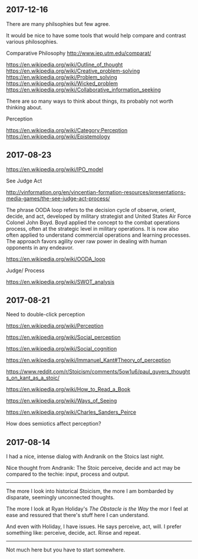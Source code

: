 <span style=display:none; >[You are now in a GitHub source code view - click this link to view Read Me file as a web page]( http://theo-armour.github.io/alt-stoic/#journal.md "View file as a web page." ) </span>



## 2017-12-16

There are many philsophies but few agree. 

It would be nice to have some tools that would help compare and contrast various philosophies.

Comparative Philosophy
http://www.iep.utm.edu/comparat/


https://en.wikipedia.org/wiki/Outline_of_thought
https://en.wikipedia.org/wiki/Creative_problem-solving
https://en.wikipedia.org/wiki/Problem_solving
https://en.wikipedia.org/wiki/Wicked_problem
https://en.wikipedia.org/wiki/Collaborative_information_seeking

There are so many ways to think about things, its probably not worth thinking about.


Perception

https://en.wikipedia.org/wiki/Category:Perception
https://en.wikipedia.org/wiki/Epistemology


## 2017-08-23

https://en.wikipedia.org/wiki/IPO_model

See Judge Act

http://vinformation.org/en/vincentian-formation-resources/presentations-media-games/the-see-judge-act-process/


The phrase OODA loop refers to the decision cycle of observe, orient, decide, and act, developed by military strategist and United States Air Force Colonel John Boyd. Boyd applied the concept to the combat operations process, often at the strategic level in military operations. It is now also often applied to understand commercial operations and learning processes. The approach favors agility over raw power in dealing with human opponents in any endeavor.


https://en.wikipedia.org/wiki/OODA_loop



Judge/ Process

https://en.wikipedia.org/wiki/SWOT_analysis




## 2017-08-21

Need to double-click perception


https://en.wikipedia.org/wiki/Perception

https://en.wikipedia.org/wiki/Social_perception

https://en.wikipedia.org/wiki/Social_cognition

https://en.wikipedia.org/wiki/Immanuel_Kant#Theory_of_perception

https://www.reddit.com/r/Stoicism/comments/5ow1u6/paul_guyers_thoughts_on_kant_as_a_stoic/

https://en.wikipedia.org/wiki/How_to_Read_a_Book

https://en.wikipedia.org/wiki/Ways_of_Seeing

https://en.wikipedia.org/wiki/Charles_Sanders_Peirce

How does semiotics affect perception?

## 2017-08-14

I had a nice, intense dialog with Andranik on the Stoics last night.

Nice thought from Andranik: The Stoic perceive, decide and act may be compared to the techie: input, process and output.


***

The more I look into historical Stoicism, the more I am bombarded by disparate, seemingly unconnected thoughts.

The more I look at Ryan Holiday's _The Obstacle is the Way_ the mor I feel at ease and ressured that there's stuff here I can understand.

And even with Holiday, I have issues. He says perceive, act, will. I prefer something like: perceive, decide, act. Rinse and repeat.


***

Not much here but you have to start somewhere.